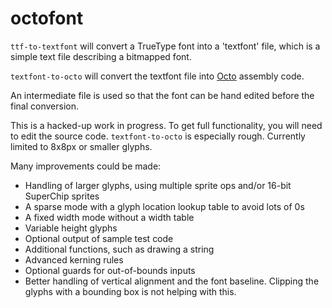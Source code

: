 # octofont

```ttf-to-textfont``` will convert a TrueType font into a 'textfont' file, which is a simple text file describing a bitmapped font.

```textfont-to-octo``` will convert the textfont file into [Octo](http://johnearnest.github.io/Octo/) assembly code.

An intermediate file is used so that the font can be hand edited before the final conversion.

This is a hacked-up work in progress. To get full functionality, you will need to edit the source code. ```textfont-to-octo``` is
especially rough. Currently limited to 8x8px or smaller glyphs.

Many improvements could be made:
 - Handling of larger glyphs, using multiple sprite ops and/or 16-bit SuperChip sprites
 - A sparse mode with a glyph location lookup table to avoid lots of 0s
 - A fixed width mode without a width table
 - Variable height glyphs
 - Optional output of sample test code
 - Additional functions, such as drawing a string
 - Advanced kerning rules
 - Optional guards for out-of-bounds inputs
 - Better handling of vertical alignment and the font baseline. Clipping the glyphs with a bounding box is not helping with this.
